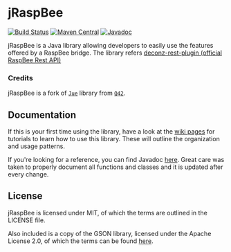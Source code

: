 # jRaspBee

[![Build Status](https://travis-ci.org/fatihboy/jRaspBee.svg?branch=master)](https://travis-ci.org/fatihboy/jRaspBee)
[![Maven Central](https://maven-badges.herokuapp.com/maven-central/com.enterprisecoding/jraspbee/badge.svg)](https://maven-badges.herokuapp.com/maven-central/com.enterprisecoding/gson)
[![Javadoc](https://javadoc-emblem.rhcloud.com/doc/com.enterprisecoding/jraspbee/badge.svg)](http://www.javadoc.io/doc/com.enterprisecoding/jraspbee)

jRaspBee is a Java library allowing developers to easily use the features offered by a RaspBee bridge. The library refers [deconz-rest-plugin (official RaspBee Rest API)](https://github.com/dresden-elektronik/deconz-rest-plugin)

### Credits
jRaspBee is a fork of [`Jue`](https://github.com/Q42/Jue) library from [`Q42`](https://github.com/Q42).

## Documentation

If this is your first time using the library, have a look at the [wiki pages](https://github.com/fatihboy/jRaspBee/wiki) for tutorials to learn how to use this library. These will outline the organization and usage patterns.

If you're looking for a reference, you can find Javadoc [here](http://www.javadoc.io/doc/com.enterprisecoding/jraspbee). Great care was taken to properly document all functions and classes and it is updated after every change.

## License
jRaspBee is licensed under MIT, of which the terms are outlined in the LICENSE file.

Also included is a copy of the GSON library, licensed under the Apache License 2.0, of which the terms can be found [here](http://www.apache.org/licenses/LICENSE-2.0).